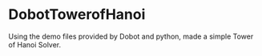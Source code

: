 # DobotTowerofHanoi

Using the demo files provided by Dobot and python, made a simple Tower of Hanoi Solver.
